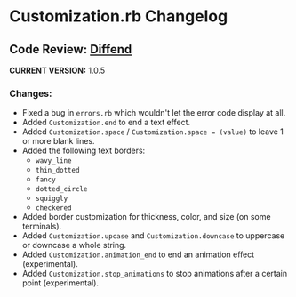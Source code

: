 # Customization.rb Changelog

## Code Review: [Diffend](https://my.diffend.io/gems/customization/1.0.4/1.0.5)

**CURRENT VERSION:** 1.0.5

### Changes:

- Fixed a bug in `errors.rb` which wouldn't let the error code display at all.
- Added `Customization.end` to end a text effect.
- Added `Customization.space` / `Customization.space = (value)` to leave 1 or more blank lines.
- Added the following text borders:
  - `wavy_line`
  - `thin_dotted`
  - `fancy`
  - `dotted_circle`
  - `squiggly`
  - `checkered`
- Added border customization for thickness, color, and size (on some terminals).
- Added `Customization.upcase` and `Customization.downcase` to uppercase or downcase a whole string.
- Added `Customization.animation_end` to end an animation effect (experimental).
- Added `Customization.stop_animations` to stop animations after a certain point (experimental).
